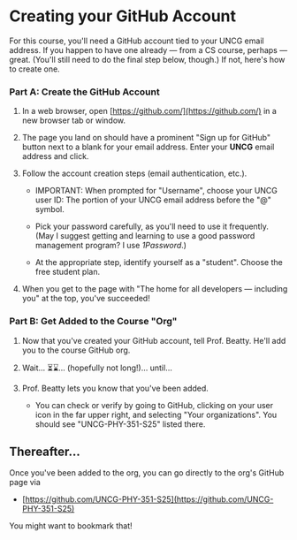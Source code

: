 # Creating your GitHub Account

For this course, you'll need a GitHub account tied to your UNCG email address. If you happen to have one already — from a CS course, perhaps — great. (You'll still need to do the final step below, though.) If not, here's how to create one.

### Part A: Create the GitHub Account

1. In a web browser, open [https://github.com/](https://github.com/) in a new browser tab or window.

1. The page you land on should have a prominent "Sign up for GitHub" button next to a blank for your email address. Enter your **UNCG** email address and click.

1. Follow the account creation steps (email authentication, etc.).

    * IMPORTANT: When prompted for "Username", choose your UNCG user ID: The portion of your UNCG email address before the "@" symbol.
    
    * Pick your password carefully, as you'll need to use it frequently. (May I suggest getting and learning to use a good password management program? I use _1Password_.)

    * At the appropriate step, identify yourself as a "student". Choose the free student plan.

1. When you get to the page with "The home for all developers — including you" at the top, you've succeeded!


### Part B: Get Added to the Course "Org"

1. Now that you've created your GitHub account, tell Prof. Beatty. He'll add you to the course GitHub org.

1. Wait… ⏳⌛️… (hopefully not long!)… until…

1. Prof. Beatty lets you know that you've been added.
    - You can check or verify by going to GitHub, clicking on your user icon in the far upper right, and selecting "Your organizations". You should see "UNCG-PHY-351-S25" listed there.

## Thereafter…

Once you've been added to the org, you can go directly to the org's GitHub page via

- [https://github.com/UNCG-PHY-351-S25](https://github.com/UNCG-PHY-351-S25)

You might want to bookmark that!
